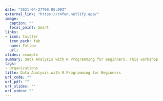 ```yaml
---
date: "2021-04-27T00:00:00Z"
external_link: "https://r4fun.netlify.app/"
image:
  caption: ""
  focal_point: Smart
links:
- icon: twitter
  icon_pack: fab
  name: Follow
  url: 
slides: example
summary: Data Analysis with R Programming for Beginners. This workshop is organized by Sri Lanka Association for the Advancement of Science - Section C.
tags:
- Organizations
title: Data Analysis with R Programming for Beginners
url_code: ""
url_pdf: ""
url_slides: ""
url_video: ""
---
```


